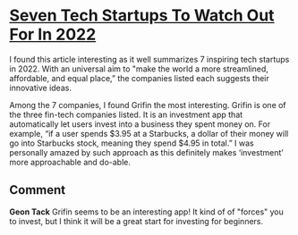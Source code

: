 # [Seven Tech Startups To Watch Out For In 2022](https://tech.co/news/top-tech-companies-2022)

I found this article interesting as it well summarizes 7 inspiring tech startups in 2022. With an universal aim to "make the world a more streamlined, affordable, and equal place,” the companies listed each suggests their innovative ideas. 

Among the 7 companies, I found Grifin the most interesting. Grifin is one of the three fin-tech companies listed. It is an investment app that automatically let users invest into a business they spent money on. For example, “if a user spends $3.95 at a Starbucks, a dollar of their money will go into Starbucks stock, meaning they spend $4.95 in total.” I was personally amazed by such approach as this definitely makes ‘investment’ more approachable and do-able. 

## Comment
**Geon Tack** Grifin seems to be an interesting app! It kind of of "forces" you to invest, but I think it will be a great start for investing for beginners.